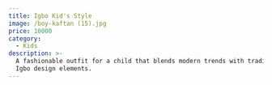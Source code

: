 ```yaml
---
title: Igbo Kid's Style
image: /boy-kaftan (15).jpg
price: 10000
category:
  - Kids
description: >-
  A fashionable outfit for a child that blends modern trends with traditional
  Igbo design elements.
---
```


